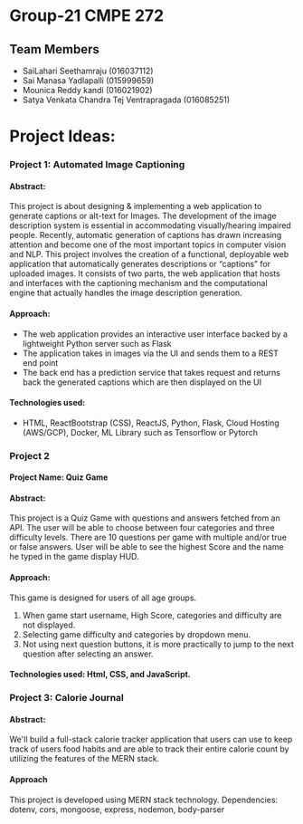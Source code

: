 # Group-21 CMPE 272

## Team Members
- SaiLahari Seethamraju                   (016037112)
- Sai Manasa Yadlapalli                   (015999659)
- Mounica Reddy kandi                     (016021902)
- Satya Venkata Chandra Tej Ventrapragada (016085251)
 
# Project Ideas:

### Project 1: Automated Image Captioning
#### Abstract:
This project is about designing & implementing a web application to generate captions or alt-text for Images. The development of the image description system is essential in accommodating visually/hearing impaired people. Recently, automatic generation of captions has drawn increasing attention and become one of the most important topics in computer vision and NLP. This project involves the creation of a functional, deployable web application that automatically generates descriptions or “captions” for uploaded images. It consists of two parts, the web application that hosts and interfaces with the captioning mechanism and the computational engine that actually handles the image description generation.

#### Approach:
- The web application provides an interactive user interface backed by a lightweight Python server such as Flask
- The application takes in images via the UI and sends them to a REST end point
- The back end has a prediction service that takes request and returns back the generated captions which are then displayed on the UI

#### Technologies used:
- HTML, ReactBootstrap (CSS), ReactJS, Python, Flask, Cloud Hosting (AWS/GCP), Docker, ML Library such as Tensorflow or Pytorch 


### Project 2
#### Project Name: Quiz Game

#### Abstract:
This project is a Quiz Game with questions and answers fetched from an API. The user will be able to choose between four categories and three difficulty levels. There are 10 questions per game with multiple and/or true or false answers. User will be able to see the highest Score and the name he typed in the game display HUD.

#### Approach:
This game is designed for users of all age groups.

1. When game start username, High Score, categories and difficulty are not displayed. 
2. Selecting game difficulty and categories by dropdown menu.
3. Not using next question buttons, it is more practically to jump to the next question after selecting an answer.

#### Technologies used: Html, CSS, and JavaScript.


### Project 3: Calorie Journal
#### Abstract:
We'll build a full-stack calorie tracker application that users can use to keep track of users food habits and are able to track their entire calorie count by utilizing the features of the MERN stack.

#### Approach
This project is developed using MERN stack technology. Dependencies: dotenv, cors, mongoose, express, nodemon, body-parser


